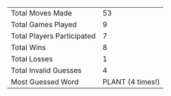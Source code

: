 |              |                |
| ---------------- | ----------------------------- |
| Total Moves Made | 53 |
| Total Games Played | 9 |
| Total Players Participated | 7 |
| Total Wins | 8 |
| Total Losses | 1 |
| Total Invalid Guesses | 4 |
| Most Guessed Word | PLANT (4 times!) |
